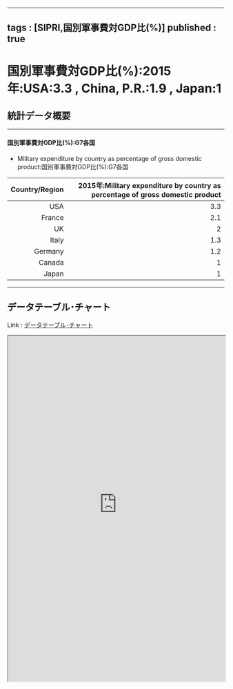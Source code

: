 
---
tags : [SIPRI,国別軍事費対GDP比(%)]
published : true
---

# 国別軍事費対GDP比(%):2015年:USA:3.3 , China, P.R.:1.9 , Japan:1

## 統計データ概要

***

#### 国別軍事費対GDP比(%):G7各国

- Military expenditure by country as percentage of gross domestic product:国別軍事費対GDP比(%):G7各国

<table id = 'amcc' width = '100%'>
 <thead>
  <tr>
   <th style="text-align:right;"> Country/Region </th>
   <th style="text-align:right;"> 2015年:Military expenditure by country as percentage of gross domestic product </th>
  </tr>
 </thead>
<tbody>
  <tr>
   <td style="text-align:right;"> USA </td>
   <td style="text-align:right;"> 3.3 </td>
  </tr>
  <tr>
   <td style="text-align:right;"> France </td>
   <td style="text-align:right;"> 2.1 </td>
  </tr>
  <tr>
   <td style="text-align:right;"> UK </td>
   <td style="text-align:right;"> 2 </td>
  </tr>
  <tr>
   <td style="text-align:right;"> Italy </td>
   <td style="text-align:right;"> 1.3 </td>
  </tr>
  <tr>
   <td style="text-align:right;"> Germany </td>
   <td style="text-align:right;"> 1.2 </td>
  </tr>
  <tr>
   <td style="text-align:right;"> Canada </td>
   <td style="text-align:right;"> 1 </td>
  </tr>
  <tr>
   <td style="text-align:right;"> Japan </td>
   <td style="text-align:right;"> 1 </td>
  </tr>
</tbody>
</table>


***

## データテーブル･チャート

Link : [データテーブル･チャート](http://knowledgevault.saecanet.com/charts/am-consulting.co.jp-MilitaryExpenditureGDP.html)

<iframe src="http://knowledgevault.saecanet.com/charts/am-consulting.co.jp-MilitaryExpenditureGDP.html" width="100%" height="800px"></iframe>